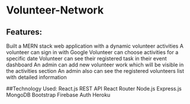 # Volunteer-Network

## Features:
Built a MERN stack web application with a dynamic volunteer activities
A volunteer can sign in with Google
Volunteer can choose activities for a specific date
Volunteer can see their registered task in their event dashboard
An admin can add new volunteer work which will be visible in the activities section
An admin also can see the registered volunteers list with detailed information

##Technology Used:
React.js
REST API
React Router
Node.js
Express.js
MongoDB
Bootstrap
Firebase Auth
Heroku